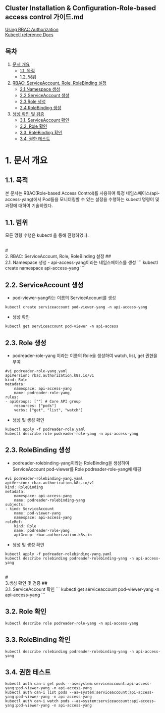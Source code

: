 ## Cluster Installation & Configuration-Role-based access control 가이드.md

[Using RBAC Authorization](https://kubernetes.io/docs/reference/access-authn-authz/rbac/) <br/>
[Kubectl reference Docs](https://kubernetes.io/docs/reference/generated/kubectl/kubectl-commands)

## 목차
1. [문서 개요](#1)
    * [1.1. 목적](#1-1)
    * [1.2. 범위](#1-2)
2. [RBAC: ServiceAccount, Role, RoleBinding 설정](#2)
    * [2.1.Namespace 생성](#2-1)
    * [2.2.ServiceAccount 생성](#2-2)
    * [2.3.Role 생성](#2-3)
    * [2.4.RoleBinding 생성](#2-4)
3. [생성 확인 및 검증](#3)
    * [3.1. ServiceAccount 확인](#3-1)
    * [3.2. Role 확인](#3-2)
    * [3.3. RoleBinding 확인](#3-4)
    * [3.4. 권한 테스트](#3-4)


# <div id='1'/> 1. 문서 개요

## <div id='1-1'/> 1.1. 목적
본 문서는 RBAC(Role-based Access Control)를 사용하여 특정 네임스페이스(api-access-yang)에서 Pod들을 모니터링할 수 있는 설정을 수행하는 kubectl 명령어 및 과정에 대하여 기술하였다.

## <div id='1-2'/> 1.1. 범위
모든 명령 수행은 kubectl 을 통해 진행하였다.

<br/>
# <div id='2'/> 2. RBAC: ServiceAccount, Role, RoleBinding 설정
## <div id='2-1'/>2.1. Namespace 생성
- api-access-yang이라는 네임스페이스를 생성
```
kubectl create namespace api-access-yang
```

## <div id='2-2'/>2.2. ServiceAccount 생성
- pod-viewer-yang라는 이름의 ServiceAccount를 생성
```
kubectl create serviceaccount pod-viewer-yang -n api-access-yang 
```

- 생성 확인
```
kubectl get serviceaccount pod-viewer -n api-access
```

## <div id='2-3'/>2.3. Role 생성
- podreader-role-yang 이라는 이름의 Role을 생성하여 watch, list, get 권한을 부여
```
#vi podreader-role-yang.yaml
apiVersion: rbac.authorization.k8s.io/v1
kind: Role
metadata:
	namespace: api-access-yang
	name: podreader-role-yang
rules:
- apiGroups: [""] # Core API group
	resources: ["pods"]
	verbs: ["get", "list", "watch"]
```
- 생성 및 생성 확인
```
kubectl apply -f podreader-role.yaml
kubectl describe role podreader-role-yang -n api-access-yang
```

## <div id='2-4'/>2.3. RoleBinding 생성

- podreader-rolebinding-yang이라는 RoleBinding을 생성하여 ServiceAccount pod-viewer를 Role podreader-role-yang에 매핑
```
#vi podreader-rolebinding-yang.yaml
apiVersion: rbac.authorization.k8s.io/v1
kind: RoleBinding
metadata:
	namespace: api-access-yang
	name: podreader-rolebinding-yang
subjects:
- kind: ServiceAccount
	name: pod-viewer-yang
	namespace: api-access-yang
roleRef:
	kind: Role
	name: podreader-role-yang
	apiGroup: rbac.authorization.k8s.io
```
- 생성 및 생성 확인
```
kubectl apply -f podreader-rolebinding-yang.yaml
kubectl describe rolebinding podreader-rolebinding-yang -n api-access-yang
```
<br/>
# <div id='3'/> 3.생성 확인 및 검증
## <div id='3-1'/>3.1. ServiceAccount 확인
```
kubectl get serviceaccount pod-viewer-yang -n api-access-yang
```

## <div id='3-2'/>3.2. Role 확인
```
kubectl describe role podreader-role-yang -n api-access-yang
```

## <div id='3-3'/>3.3. RoleBinding 확인
```
kubectl describe rolebinding podreader-rolebinding-yang -n api-access-yang
```

## <div id='3-4'/>3.4. 권한 테스트
```
kubectl auth can-i get pods --as=system:serviceaccount:api-access-yang:pod-viewer-yang -n api-access-yang
kubectl auth can-i list pods --as=system:serviceaccount:api-access-yang:pod-viewer-yang -n api-access-yang
kubectl auth can-i watch pods --as=system:serviceaccount:api-access-yang:pod-viewer-yang -n api-access-yang
```






